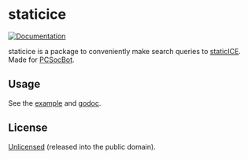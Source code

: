 # staticice

[![Documentation](https://godoc.org/github.com/1lann/staticice?status.svg)](http://godoc.org/github.com/1lann/staticice)

staticice is a package to conveniently make search queries to [staticICE](https://www.staticice.com/).
Made for [PCSocBot](https://github.com/unswpcsoc/PCSocBot).

## Usage

See the [example](/example/example.go) and [godoc](http://godoc.org/github.com/1lann/staticice).

## License

[Unlicensed](/LICENSE) (released into the public domain).
